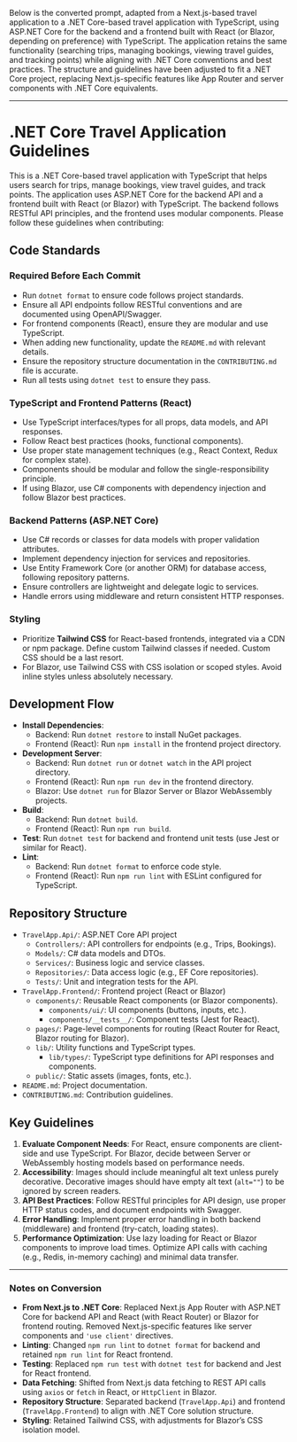 Below is the converted prompt, adapted from a Next.js-based travel application to 
a .NET Core-based travel application with TypeScript, 
using ASP.NET Core for the backend and a frontend built with React 
(or Blazor, depending on preference) with TypeScript. 
The application retains the same functionality 
(searching trips, managing bookings, viewing travel guides, and tracking points) 
while aligning with .NET Core conventions and best practices. 
The structure and guidelines have been adjusted to fit a .NET Core project, 
replacing Next.js-specific features like App Router and server components 
with .NET Core equivalents.

---

# .NET Core Travel Application Guidelines

This is a .NET Core-based travel application with TypeScript that helps 
users search for trips, manage bookings, view travel guides, and track points. 
The application uses ASP.NET Core for the backend API and a frontend built with 
React (or Blazor) with TypeScript. The backend follows RESTful API principles, 
and the frontend uses modular components. Please follow these guidelines when contributing:

## Code Standards

### Required Before Each Commit
- Run `dotnet format` to ensure code follows project standards.
- Ensure all API endpoints follow RESTful conventions and are documented using OpenAPI/Swagger.
- For frontend components (React), ensure they are modular and use TypeScript.
- When adding new functionality, update the `README.md` with relevant details.
- Ensure the repository structure documentation in the `CONTRIBUTING.md` file is accurate.
- Run all tests using `dotnet test` to ensure they pass.

### TypeScript and Frontend Patterns (React)
- Use TypeScript interfaces/types for all props, data models, and API responses.
- Follow React best practices (hooks, functional components).
- Use proper state management techniques (e.g., React Context, Redux for complex state).
- Components should be modular and follow the single-responsibility principle.
- If using Blazor, use C# components with dependency injection and follow Blazor best practices.

### Backend Patterns (ASP.NET Core)
- Use C# records or classes for data models with proper validation attributes.
- Implement dependency injection for services and repositories.
- Use Entity Framework Core (or another ORM) for database access, following repository patterns.
- Ensure controllers are lightweight and delegate logic to services.
- Handle errors using middleware and return consistent HTTP responses.

### Styling
- Prioritize **Tailwind CSS** for React-based frontends, integrated via a CDN or npm package. Define custom Tailwind classes if needed. Custom CSS should be a last resort.
- For Blazor, use Tailwind CSS with CSS isolation or scoped styles. Avoid inline styles unless absolutely necessary.

## Development Flow
- **Install Dependencies**:
  - Backend: Run `dotnet restore` to install NuGet packages.
  - Frontend (React): Run `npm install` in the frontend project directory.
- **Development Server**:
  - Backend: Run `dotnet run` or `dotnet watch` in the API project directory.
  - Frontend (React): Run `npm run dev` in the frontend directory.
  - Blazor: Use `dotnet run` for Blazor Server or Blazor WebAssembly projects.
- **Build**:
  - Backend: Run `dotnet build`.
  - Frontend (React): Run `npm run build`.
- **Test**: Run `dotnet test` for backend and frontend unit tests (use Jest or similar for React).
- **Lint**:
  - Backend: Run `dotnet format` to enforce code style.
  - Frontend (React): Run `npm run lint` with ESLint configured for TypeScript.

## Repository Structure
- `TravelApp.Api/`: ASP.NET Core API project
  - `Controllers/`: API controllers for endpoints (e.g., Trips, Bookings).
  - `Models/`: C# data models and DTOs.
  - `Services/`: Business logic and service classes.
  - `Repositories/`: Data access logic (e.g., EF Core repositories).
  - `Tests/`: Unit and integration tests for the API.
- `TravelApp.Frontend/`: Frontend project (React or Blazor)
  - `components/`: Reusable React components (or Blazor components).
    - `components/ui/`: UI components (buttons, inputs, etc.).
    - `components/__tests__/`: Component tests (Jest for React).
  - `pages/`: Page-level components for routing (React Router for React, Blazor routing for Blazor).
  - `lib/`: Utility functions and TypeScript types.
    - `lib/types/`: TypeScript type definitions for API responses and components.
  - `public/`: Static assets (images, fonts, etc.).
- `README.md`: Project documentation.
- `CONTRIBUTING.md`: Contribution guidelines.

## Key Guidelines
1. **Evaluate Component Needs**: For React, ensure components are client-side and use TypeScript. For Blazor, decide between Server or WebAssembly hosting models based on performance needs.
2. **Accessibility**: Images should include meaningful alt text unless purely decorative. Decorative images should have empty alt text (`alt=""`) to be ignored by screen readers.
3. **API Best Practices**: Follow RESTful principles for API design, use proper HTTP status codes, and document endpoints with Swagger.
4. **Error Handling**: Implement proper error handling in both backend (middleware) and frontend (try-catch, loading states).
5. **Performance Optimization**: Use lazy loading for React or Blazor components to improve load times. Optimize API calls with caching (e.g., Redis, in-memory caching) and minimal data transfer.

---

### Notes on Conversion
- **From Next.js to .NET Core**: Replaced Next.js App Router with ASP.NET Core for backend API and React (with React Router) or Blazor for frontend routing. Removed Next.js-specific features like server components and `'use client'` directives.
- **Linting**: Changed `npm run lint` to `dotnet format` for backend and retained `npm run lint` for React frontend.
- **Testing**: Replaced `npm run test` with `dotnet test` for backend and Jest for React frontend.
- **Data Fetching**: Shifted from Next.js data fetching to REST API calls using `axios` or `fetch` in React, or `HttpClient` in Blazor.
- **Repository Structure**: Separated backend (`TravelApp.Api`) and frontend (`TravelApp.Frontend`) to align with .NET Core solution structure.
- **Styling**: Retained Tailwind CSS, with adjustments for Blazor’s CSS isolation model.
